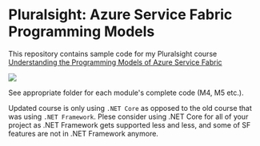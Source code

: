 # Pluralsight: Azure Service Fabric Programming Models

This repository contains sample code for my Pluralsight course [Understanding the Programming Models of Azure Service Fabric](https://app.pluralsight.com/library/courses/azure-service-fabric-programming-models/table-of-contents)

[![](doc/2019-01-10-09-44-18.png)](https://app.pluralsight.com/library/courses/azure-service-fabric-programming-models/table-of-contents)

See appropriate folder for each module's complete code (M4, M5 etc.).

Updated course is only using `.NET Core` as opposed to the old course that was using `.NET Framework`. Plese consider using .NET Core for all of your project as .NET Framework gets supported less and less, and some of SF features are not in .NET Framework anymore.